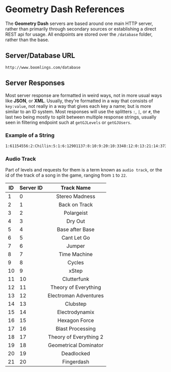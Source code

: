 # Geometry Dash References

The **Geometry Dash** servers are based around one main HTTP server, rather than primarily through secondary sources or establishing a direct REST api for usage. All endpoints are stored over the `/database` folder, rather than the base.

## Server/Database URL

```plain
http://www.boomlings.com/database
```

## Server Responses

Most server response are formatted in weird ways, not in more usual ways like **JSON**, or **XML**. Usually, they're formatted in a way that consists of `key:value`,  not really in a way that gives each key a name; but is more similar to an ID system. Most responses will use the splitters `:`, `|`, or `#`, the last two being mostly to split between multiple response strings, usually seen in filtering endpoint such at `getGJLevels` or `getGJUsers`.

### Example of a String

```plain
1:61154556:2:Chillin:5:1:6:12901137:8:10:9:20:10:3348:12:0:13:21:14:373:17::43:4:25::18:3:19:24962:42:0:45:29651:3:UmVtYWtlIG9mIG15IG9sZCAyLjAgbGV2ZWwgY2FsbGVkIENoaWxsIHhkIEp1c3QgYSBzaW1wbGUgYW5kIGNoaWxsIGxldmVsLCBlbmpveSA6KQ==:15:3:30:0:31:0:37:0:38:1:39:3:46:1:47:2:35:669275
```

### Audio Track

Part of levels and requests for them is a term known as `audio track`, or the id of the track of a song in the game, ranging from `1` to `22`.

| ID | Server ID |       Track Name       |
|----|-----------|:----------------------:|
| 1  | 0         | Stereo Madness         |
| 2  | 1         | Back on Track          |
| 3  | 2         | Polargeist             |
| 4  | 3         | Dry Out                |
| 5  | 4         | Base after Base        |
| 6  | 5         | Cant Let Go            |
| 7  | 6         | Jumper                 |
| 8  | 7         | Time Machine           |
| 9  | 8         | Cycles                 |
| 10 | 9         | xStep                  |
| 11 | 10        | Clutterfunk            |
| 12 | 11        | Theory of Everything   |
| 13 | 12        | Electroman Adventures  |
| 14 | 13        | Clubstep               |
| 15 | 14        | Electrodynamix         |
| 16 | 15        | Hexagon Force          |
| 17 | 16        | Blast Processing       |
| 18 | 17        | Theory of Everything 2 |
| 19 | 18        | Geometrical Dominator  |
| 20 | 19        | Deadlocked             |
| 21 | 20        | Fingerdash             |

<!-- Don't ask. -->